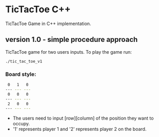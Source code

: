 # TicTacToe C++
TicTacToe Game in C++ implementation.

## version 1.0 - simple procedure approach
TicTacToe game for two users inputs. To play the game run:
```
./tic_tac_toe_v1
```
### Board style:
```bash
 0   1   0
--- --- ---
 0   0   0
--- --- ---
 2   0   0
--- --- ---

```
- The users need to input [row][column] of the position they want to occupy. 
- '1' represents player 1 and '2' represents player 2 on the board.




